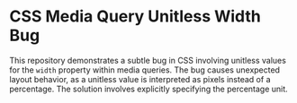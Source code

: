 # CSS Media Query Unitless Width Bug

This repository demonstrates a subtle bug in CSS involving unitless values for the `width` property within media queries.  The bug causes unexpected layout behavior, as a unitless value is interpreted as pixels instead of a percentage.  The solution involves explicitly specifying the percentage unit.